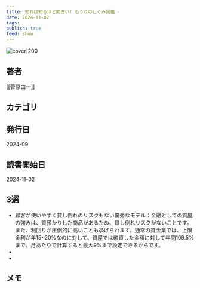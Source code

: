```yaml
---
title: 知れば知るほど面白い! もうけのしくみ図鑑 - 
date: 2024-11-02
tags: 
publish: true
feed: show
---
```

![cover|200](http://books.google.com/books/content?id=Rnbk0AEACAAJ&printsec=frontcover&img=1&zoom=1&source=gbs_api)
## 著者
[[菅原由一]]
## カテゴリ

## 発行日
2024-09
## 読書開始日
2024-11-02

## 3選
 - 顧客が使いやすく貸し倒れのリスクもない優秀なモデル：金融としての質屋の強みは、質預かりした商品があるため、貸し倒れリスクがないことです。また、利回りが圧倒的に高いことも挙げられます。通常の貸金業では、上限金利が年15~20%なのに対して、質屋では融資した金額に対して年間109.5%まで。月あたりで計算すると最大9%まで設定できるからです。
 - 
 - 
## メモ